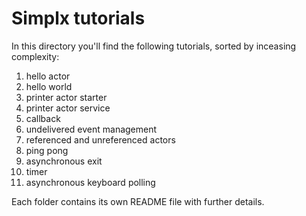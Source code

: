 # Simplx tutorials

In this directory you'll find the following tutorials, sorted by inceasing complexity:

1. hello actor
2. hello world 
3. printer actor starter
4. printer actor service
5. callback
6. undelivered event management
7. referenced and unreferenced actors
8. ping pong
9. asynchronous exit
10. timer
11. asynchronous keyboard polling

Each folder contains its own README file with further details.
